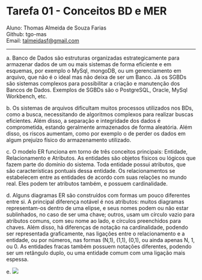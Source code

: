 # Tarefa 01 - Conceitos BD e MER

Aluno: Thomas Almeida de Souza Farias <br/>
Github: tgo-mas <br/>
Email: talmeidasf@gmail.com

<hr />

a. Banco de Dados são estruturas organizadas estrategicamente para armazenar dados de um ou mais sistemas de forma eficiente e em esquemas, por exemplo o MySql, mongoDB, ou um gerenciamento em arquivo, que não é o ideal mas não deixa de ser um Banco. Já os SGBDs são sistemas complexos para possibilitar a criação e manutenção dos Bancos de Dados. Exemplos de SGBDs são o PostgreSQL, Oracle, MySql Workbench, etc.

b. Os sistemas de arquivos dificultam muitos processos utilizados nos BDs, como a busca, necessitando de algoritmos complexos para realizar buscas eficientes. Além disso, a separação e integridade dos dados é comprometida, estando geralmente armazenados de forma aleatória. Além disso, os riscos aumentam, como por exemplo o de perder os dados em algum prejuízo físico do armazenamento utilizado.

c. O modelo ER funciona em torno de três conceitos principais: Entidade, Relacionamento e Atributos. As entidades são objetos físicos ou lógicos que fazem parte do domínio do sistema. Toda entidade possui atributos, que são características pontuais dessa entidade. Os relacionamentos se estabelecem entre as entidades de acordo com suas relações no mundo real. Eles podem ter atributos também, e possuem cardinalidade.

d. Alguns diagramas ER são construídos com formas um pouco diferentes entre si. A principal diferença notável é nos atributos: muitos diagramas representam-os dentro de uma elipse, e seus nomes podem ou não estar sublinhados, no caso de ser uma chave; outros, usam um círculo vazio para atributos comuns, com seu nome ao lado, e círculos preenchidos para chaves. Além disso, há diferenças de notação na cardinalidade, podendo ser representada graficamente, nas ligações entre o relacionamento e a entidade, ou por números, nas formas (N,1), (1,1), (0,1), ou ainda apenas N, 1, ou 0. As entidades fracas também possuem notações diferentes, podendo ser um retângulo duplo, ou uma entidade comum com uma ligação mais espessa.

e. [![](https://mermaid.ink/img/pako:eNqNkkFugzAQRa9ieZ3kAOyQoBVqAihJq6hCQlOYglWwqTGLCnP3GghJC0itV-bN158_g1uaiBSpRVE6DDIJZcSJOe4hPLqPthOQdgT9YVwRI2eZIOHTHddKMp4RLkpcQCyBFSPt5s5a73Zak4e9e_Fe3D2xSGWyxDXKUXkrzCLkQkK9guKS8T9aeZdg2aaHWm-3uiWOZ8cn92D7tpEpCW9Q5DDK7qV2MeV_ltLNbcZQLTk_H_0-VSK4wuv6B9auuv3qMs0eIzdpU1ip1MAm3v0wnyYOA__cd5f42UwbGdjK0m8uEacbWqI0Pzc1b2eQRlTlaIallrmmID8iGvHO6KBR4vTFE2op2eCGNlUKCq-vjVrvUNSGVsBfhZi-u29IpMa9?type=png)](https://mermaid.live/edit#pako:eNqNkkFugzAQRa9ieZ3kAOyQoBVqAihJq6hCQlOYglWwqTGLCnP3GghJC0itV-bN158_g1uaiBSpRVE6DDIJZcSJOe4hPLqPthOQdgT9YVwRI2eZIOHTHddKMp4RLkpcQCyBFSPt5s5a73Zak4e9e_Fe3D2xSGWyxDXKUXkrzCLkQkK9guKS8T9aeZdg2aaHWm-3uiWOZ8cn92D7tpEpCW9Q5DDK7qV2MeV_ltLNbcZQLTk_H_0-VSK4wuv6B9auuv3qMs0eIzdpU1ip1MAm3v0wnyYOA__cd5f42UwbGdjK0m8uEacbWqI0Pzc1b2eQRlTlaIallrmmID8iGvHO6KBR4vTFE2op2eCGNlUKCq-vjVrvUNSGVsBfhZi-u29IpMa9)